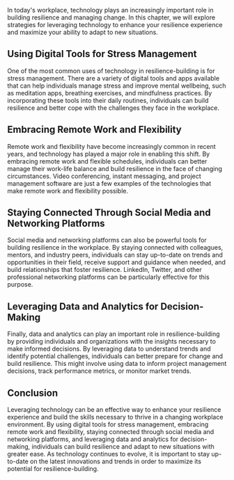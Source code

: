 
In today's workplace, technology plays an increasingly important role in building resilience and managing change. In this chapter, we will explore strategies for leveraging technology to enhance your resilience experience and maximize your ability to adapt to new situations.

Using Digital Tools for Stress Management
-----------------------------------------

One of the most common uses of technology in resilience-building is for stress management. There are a variety of digital tools and apps available that can help individuals manage stress and improve mental wellbeing, such as meditation apps, breathing exercises, and mindfulness practices. By incorporating these tools into their daily routines, individuals can build resilience and better cope with the challenges they face in the workplace.

Embracing Remote Work and Flexibility
-------------------------------------

Remote work and flexibility have become increasingly common in recent years, and technology has played a major role in enabling this shift. By embracing remote work and flexible schedules, individuals can better manage their work-life balance and build resilience in the face of changing circumstances. Video conferencing, instant messaging, and project management software are just a few examples of the technologies that make remote work and flexibility possible.

Staying Connected Through Social Media and Networking Platforms
---------------------------------------------------------------

Social media and networking platforms can also be powerful tools for building resilience in the workplace. By staying connected with colleagues, mentors, and industry peers, individuals can stay up-to-date on trends and opportunities in their field, receive support and guidance when needed, and build relationships that foster resilience. LinkedIn, Twitter, and other professional networking platforms can be particularly effective for this purpose.

Leveraging Data and Analytics for Decision-Making
-------------------------------------------------

Finally, data and analytics can play an important role in resilience-building by providing individuals and organizations with the insights necessary to make informed decisions. By leveraging data to understand trends and identify potential challenges, individuals can better prepare for change and build resilience. This might involve using data to inform project management decisions, track performance metrics, or monitor market trends.

Conclusion
----------

Leveraging technology can be an effective way to enhance your resilience experience and build the skills necessary to thrive in a changing workplace environment. By using digital tools for stress management, embracing remote work and flexibility, staying connected through social media and networking platforms, and leveraging data and analytics for decision-making, individuals can build resilience and adapt to new situations with greater ease. As technology continues to evolve, it is important to stay up-to-date on the latest innovations and trends in order to maximize its potential for resilience-building.
